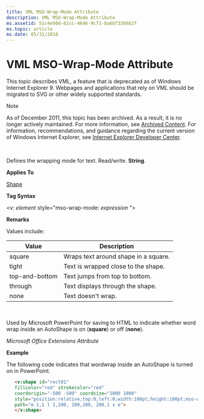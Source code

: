 ```yaml
---
title: VML MSO-Wrap-Mode Attribute
description: VML MSO-Wrap-Mode Attribute
ms.assetid: 51c4e90d-62cc-4646-9c71-8a6bf3366b2f
ms.topic: article
ms.date: 05/31/2018
---
```


# VML MSO-Wrap-Mode Attribute

This topic describes VML, a feature that is deprecated as of Windows Internet Explorer 9. Webpages and applications that rely on VML should be migrated to SVG or other widely supported standards.

> [!Note]  
> As of December 2011, this topic has been archived. As a result, it is no longer actively maintained. For more information, see [Archived Content](https://docs.microsoft.com/previous-versions/windows/internet-explorer/ie-developer/). For information, recommendations, and guidance regarding the current version of Windows Internet Explorer, see [Internet Explorer Developer Center](https://go.microsoft.com/fwlink/p/?linkid=204313).

 

Defines the wrapping mode for text. Read/write. **String**.

**Applies To**

[Shape](shape-element--vml.md)

**Tag Syntax**

<v: *element* style="mso-wrap-mode: *expression* ">

**Remarks**

Values include:



| Value          | Description                          |
|----------------|--------------------------------------|
| square         | Wraps text around shape in a square. |
| tight          | Text is wrapped close to the shape.  |
| top-and-bottom | Text jumps from top to bottom.       |
| through        | Text displays through the shape.     |
| none           | Text doesn't wrap.                   |



 

Used by Microsoft PowerPoint for saving to HTML to indicate whether word wrap inside an AutoShape is on (**square**) or off (**none**).

*Microsoft Office Extensions Attribute*

**Example**

The following code indicates that wordwrap inside an AutoShape is turned on in PowerPoint.


```HTML
   <v:shape id="rect01"
   fillcolor="red" strokecolor="red"
   coordorigin="-500 -500" coordsize="1000 1000"
   style="position:relative;top:0;left:0;width:100pt;height:100pt;mso-wrap-mode:square"
   path="m 1,1 l 1,200, 200,200, 200,1 x e">
   </v:shape>
```



 

 




